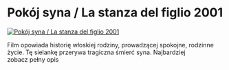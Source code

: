 Pokój syna / La stanza del figlio 2001 
=============
[![Pokój syna / La stanza del figlio 2001 ](http://vidos.pl/images/player.gif)](http://vidos.pl/pokoj-syna-la-stanza-del-figlio-2001)

 Film opowiada historię włoskiej rodziny, prowadzącej spokojne, rodzinne życie. Tę sielankę przerywa tragiczna śmierć syna. Najbardziej zobacz pełny opis
